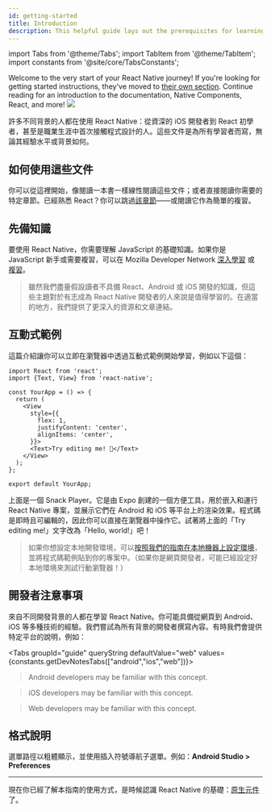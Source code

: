 ```yaml
---
id: getting-started
title: Introduction
description: This helpful guide lays out the prerequisites for learning React Native, using these docs, and setting up your environment.
---
```


import Tabs from '@theme/Tabs'; import TabItem from '@theme/TabItem'; import constants from '@site/core/TabsConstants';

<div className="content-banner">
  Welcome to the very start of your React Native journey! If you're looking for getting started instructions, they've moved to <a href="environment-setup">their own section</a>. Continue reading for an introduction to the documentation, Native Components, React, and more!
  <img className="content-banner-img" src="/docs/assets/p_android-ios-devices.svg" alt=" " />
</div>

許多不同背景的人都在使用 React Native：從資深的 iOS 開發者到 React 初學者，甚至是職業生涯中首次接觸程式設計的人。這些文件是為所有學習者而寫，無論其經驗水平或背景如何。

## 如何使用這些文件

你可以從這裡開始，像閱讀一本書一樣線性閱讀這些文件；或者直接閱讀你需要的特定章節。已經熟悉 React？你可以跳過[該章節](intro-react)——或閱讀它作為簡單的複習。

## 先備知識

要使用 React Native，你需要理解 JavaScript 的基礎知識。如果你是 JavaScript 新手或需要複習，可以在 Mozilla Developer Network [深入學習](https://developer.mozilla.org/en-US/docs/Web/JavaScript) 或 [複習](https://developer.mozilla.org/en-US/docs/Web/JavaScript/A_re-introduction_to_JavaScript)。

> 雖然我們盡量假設讀者不具備 React、Android 或 iOS 開發的知識，但這些主題對於有志成為 React Native 開發者的人來說是值得學習的。在適當的地方，我們提供了更深入的資源和文章連結。

## 互動式範例

這篇介紹讓你可以立即在瀏覽器中透過互動式範例開始學習，例如以下這個：

```SnackPlayer name=Hello%20World
import React from 'react';
import {Text, View} from 'react-native';

const YourApp = () => {
  return (
    <View
      style={{
        flex: 1,
        justifyContent: 'center',
        alignItems: 'center',
      }}>
      <Text>Try editing me! 🎉</Text>
    </View>
  );
};

export default YourApp;
```

上面是一個 Snack Player。它是由 Expo 創建的一個方便工具，用於嵌入和運行 React Native 專案，並展示它們在 Android 和 iOS 等平台上的渲染效果。程式碼是即時且可編輯的，因此你可以直接在瀏覽器中操作它。試著將上面的「Try editing me!」文字改為「Hello, world!」吧！

> 如果你想設定本地開發環境，可以[按照我們的指南在本地機器上設定環境](set-up-your-environment)，並將程式碼範例貼到你的專案中。（如果你是網頁開發者，可能已經設定好本地環境來測試行動瀏覽器！）

## 開發者注意事項

來自不同開發背景的人都在學習 React Native。你可能具備從網頁到 Android、iOS 等多種技術的經驗。我們嘗試為所有背景的開發者撰寫內容。有時我們會提供特定平台的說明，例如：

<Tabs groupId="guide" queryString defaultValue="web" values={constants.getDevNotesTabs(["android","ios","web"])}>

<TabItem value="android">

> Android developers may be familiar with this concept.

</TabItem>
<TabItem value="ios">

> iOS developers may be familiar with this concept.

</TabItem>
<TabItem value="web">

> Web developers may be familiar with this concept.

</TabItem>
</Tabs>

## 格式說明

選單路徑以粗體顯示，並使用插入符號導航子選單。例如：**Android Studio > Preferences**

---

現在你已經了解本指南的使用方式，是時候認識 React Native 的基礎：[原生元件](intro-react-native-components.md)了。
